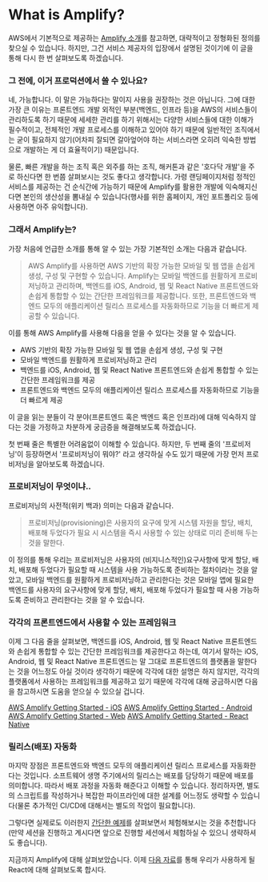 # What is Amplify?

AWS에서 기본적으로 제공하는 [Amplify 소개](https://aws.amazon.com/ko/amplify/)를 참고하면, 대략적이고 정형화된 정의를 찾으실 수 있습니다. 하지만, 그건 서비스 제공자의 입장에서 설명된 것이기에 이 글을 통해 다시 한 번 살펴보도록 하겠습니다.

### 그 전에, 이거 프로덕션에서 쓸 수 있나요?

네, 가능합니다. 이 말은 가능하다는 말이지 사용을 권장하는 것은 아닙니다. 그에 대한 가장 큰 이유는 프론트엔드 개발 외적인 부분(백엔드, 인프라 등)을 AWS의 서비스들이 관리하도록 하기 때문에 세세한 관리를 하기 위해서는 다양한 서비스들에 대한 이해가 필수적이고, 전체적인 개발 프로세스를 이해하고 있어야 하기 때문에 일반적인 조직에서는 굳이 필요하지 않기(어차피 잘되면 갈아엎어야 하는 서비스라면 오히려 익숙한 방법으로 개발하는 게 더 효율적이기) 때문입니다.

물론, 빠른 개발을 하는 조직 혹은 외주를 하는 조직, 해커톤과 같은 '호다닥 개발'을 주로 하신다면 한 번쯤 살펴보시는 것도 좋다고 생각합니다. 가령 랜딩페이지처럼 정적인 서비스를 제공하는 건 순식간에 가능하기 때문에 Amplify를 활용한 개발에 익숙해지신다면 본인의 생산성을 뽐내실 수 있습니다(행사를 위한 홈페이지, 개인 포트폴리오 등에 사용하면 아주 유익합니다).

### 그래서 Amplify는?

가장 처음에 언급한 소개를 통해 알 수 있는 가장 기본적인 소개는 다음과 같습니다.

> AWS Amplify를 사용하면 AWS 기반의 확장 가능한 모바일 및 웹 앱을 손쉽게 생성, 구성 및 구현할 수 있습니다. Amplify는 모바일 백엔드를 원활하게 프로비저닝하고 관리하며, 백엔드를 iOS, Android, 웹 및 React Native 프론트엔드와 손쉽게 통합할 수 있는 간단한 프레임워크를 제공합니다. 또한, 프론트엔드와 백엔드 모두의 애플리케이션 릴리스 프로세스를 자동화하므로 기능을 더 빠르게 제공할 수 있습니다.

이를 통해 AWS Amplify를 사용해 다음을 얻을 수 있다는 것을 알 수 있습니다.

- AWS 기반의 확장 가능한 모바일 및 웹 앱을 손쉽게 생성, 구성 및 구현
- 모바일 백엔드를 원활하게 프로비저닝하고 관리
- 백엔드를 iOS, Android, 웹 및 React Native 프론트엔드와 손쉽게 통합할 수 있는 간단한 프레임워크를 제공
- 프론트엔드와 백엔드 모두의 애플리케이션 릴리스 프로세스를 자동화하므로 기능을 더 빠르게 제공

이 글을 읽는 분들이 각 분야(프론트엔드 혹은 백엔드 혹은 인프라)에 대해 익숙하지 않다는 것을 가정하고 차분하게 궁금증을 해결해보도록 하겠습니다.

첫 번째 줄은 특별한 어려움없이 이해할 수 있습니다. 하지만, 두 번째 줄의 '프로비저닝'이 등장하면서 '프로비저닝이 뭐야?' 라고 생각하실 수도 있기 때문에 가장 먼저 프로비저닝을 알아보도록 하겠습니다.

### 프로비저닝이 무엇이냐..

프로비저닝의 사전적(위키 백과) 의미는 다음과 같습니다.

> 프로비저닝(provisioning)은 사용자의 요구에 맞게 시스템 자원을 할당, 배치, 배포해 두었다가 필요 시 시스템을 즉시 사용할 수 있는 상태로 미리 준비해 두는 것을 말한다.

이 정의를 통해 우리는 프로비저닝은 사용자의 (비지니스적인)요구사항에 맞게 할당, 배치, 배포해 두었다가 필요할 때 시스템을 사용 가능하도록 준비하는 절차이라는 것을 알았고, 모바일 백엔드를 원활하게 프로비저닝하고 관리한다는 것은 모바일 앱에 필요한 백엔드를 사용자의 요구사항에 맞게 할당, 배치, 배포해 두었다가 필요할 때 사용 가능하도록 준비하고 관리한다는 것을 알 수 있습니다.

### 각각의 프론트엔드에서 사용할 수 있는 프레임워크

이제 그 다음 줄을 살펴보면, 백엔드를 iOS, Android, 웹 및 React Native 프론트엔드와 손쉽게 통합할 수 있는 간단한 프레임워크를 제공한다고 하는데, 여기서 말하는 iOS, Android, 웹 및 React Native 프론트엔드는 말 그대로 프론트엔드의 플랫폼을 말한다는 것을 어느정도 아실 것이라 생각하기 때문에 각각에 대한 설명은 하지 않지만, 각각의 플랫폼에서 사용하는 프레임워크를 제공하고 있기 때문에 각각에 대해 궁금하시면 다음을 참고하시면 도움을 얻으실 수 있으실 겁니다.

[AWS Amplify Getting Started - iOS](https://aws-amplify.github.io/docs/ios/start?ref=amplify-iOS-btn)
[AWS Amplify Getting Started - Android](https://aws-amplify.github.io/docs/android/start?ref=amplify-android-btn)
[AWS Amplify Getting Started - Web](https://aws-amplify.github.io/docs/js/start?ref=amplify-js-btn&platform=purejs)
[AWS Amplify Getting Started - React Native](https://aws-amplify.github.io/docs/js/start?ref=amplify-rn-btn&platform=react-native)

### 릴리스(배포) 자동화

마지막 장점은 프론트엔드와 백엔드 모두의 애플리케이션 릴리스 프로세스를 자동화한다는 것입니다. 소프트웨어 생명 주기에서의 릴리스는 배포를 담당하기 때문에 배포를 의미합니다. 따라서 배포 과정을 자동화 해준다고 이해할 수 있습니다. 정리하자면, 별도의 스크립트를 작성하거나 복잡한 파이프라인에 대한 설계를 어느정도 생략할 수 있습니다(물론 추가적인 CI/CD에 대해서는 별도의 작업이 필요합니다).

그렇다면 실제로도 이러한지 [간단한 예제](https://github.com/AUSG/ausg-seminar-2019/tree/master/WebTrack/WebTrack2)를 살펴보면서 체험해보시는 것을 추천합니다(만약 세션을 진행하고 계시다면 앞으로 진행할 세션에서 체험하실 수 있으니 생략하셔도 좋습니다).

지금까지 Amplify에 대해 살펴보았습니다. 이제 [다음 자료](chapter4.md)를 통해 우리가 사용하게 될 React에 대해 살펴보도록 합시다.
